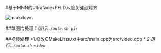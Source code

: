 #基于MNN的Ultraface+PFLD人脸关键点对齐

![markdown](https://raw.githubusercontent.com/alibaba/MNN/master/doc/banner.png "markdown")

##单图片处理
 *1.运行:`./auto.sh pic`*

##视频处理
  *1.修改CMakeLists.txt中src/main.cpp为src/video.cpp * 
  *2.运行:`./auto.sh video`*
